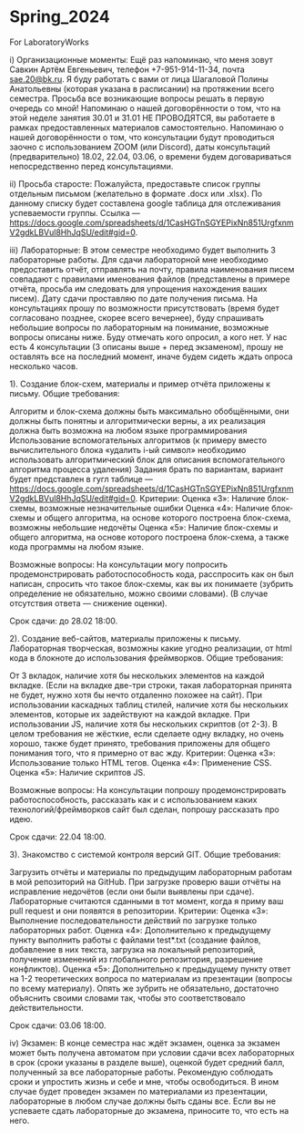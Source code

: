 # Spring_2024
For LaboratoryWorks

i) Организационные моменты: Ещё раз напоминаю, что меня зовут Савкин Артём Евгеньевич, телефон +7-951-914-11-34, почта sae.20@bk.ru. Я буду работать с вами от лица Шагаловой Полины Анатольевны (которая указана в расписании) на протяжении всего семестра. Просьба все возникающие вопросы решать в первую очередь со мной! Напоминаю о нашей договорённости о том, что на этой неделе занятия 30.01 и 31.01 НЕ ПРОВОДЯТСЯ, вы работаете в рамках предоставленных материалов самостоятельно. Напоминаю о нашей договорённости о том, что консультации будут проводиться заочно с использованием ZOOM (или Discord), даты консультаций (предварительно) 18.02, 22.04, 03.06, о времени будем договариваться непосредственно перед консультациями.

ii) Просьба старосте: Пожалуйста, предоставьте список группы отдельным письмом (желательно в формате .docx или .xlsx). По данному списку будет составлена google таблица для отслеживания успеваемости группы. Ссылка — https://docs.google.com/spreadsheets/d/1CasHGTnSGYEPixNn851UrgfxnmV2gdkLBVul8HhJqSU/edit#gid=0.

iii) Лабораторные: В этом семестре необходимо будет выполнить 3 лабораторные работы. Для сдачи лабораторной мне необходимо предоставить отчёт, отправлять на почту, правила наименования писем совпадают с правилами именования файлов (представлены в примере отчёта, просьба им следовать для упрощения нахождения ваших писем). Дату сдачи проставляю по дате получения письма. На консультациях прошу по возможности присутствовать (время будет согласовано позднее, скорее всего вечернее), буду спрашивать небольшие вопросы по лабораторным на понимание, возможные вопросы описаны ниже. Буду отмечать кого опросил, а кого нет. У нас есть 4 консультации (3 описаны выше + перед экзаменом), прошу не оставлять все на последний момент, иначе будем сидеть ждать опроса несколько часов.

1). Создание блок-схем, материалы и пример отчёта приложены к письму. Общие требования:

Алгоритм и блок-схема должны быть максимально обобщёнными, они должны быть понятны и алгоритмически верны, а их реализация должна быть возможна на любом языке программирования
Использование вспомогательных алгоритмов (к примеру вместо вычислительного блока «удалить i-ый символ» необходимо использовать алгоритмический блок для описания вспомогательного алгоритма процесса удаления)
Задания брать по вариантам, вариант будет представлен в гугл таблице — https://docs.google.com/spreadsheets/d/1CasHGTnSGYEPixNn851UrgfxnmV2gdkLBVul8HhJqSU/edit#gid=0.
Критерии: Оценка «3»: Наличие блок-схемы, возможные незначительные ошибки Оценка «4»: Наличие блок-схемы и общего алгоритма, на основе которого построена блок-схема, возможны небольшие недочёты Оценка «5»: Наличие блок-схемы и общего алгоритма, на основе которого построена блок-схема, а также кода программы на любом языке.

Возможные вопросы: На консультации могу попросить продемонстрировать работоспособность кода, расспросить как он был написан, спросить что такое блок-схемы, как вы их понимаете (зубрить определение не обязательно, можно своими словами). (В случае отсутствия ответа — снижение оценки).

Срок сдачи: до 28.02 18:00.

2). Создание веб-сайтов, материалы приложены к письму. Лабораторная творческая, возможны какие угодно реализации, от html кода в блокноте до использования фреймворков. Общие требования:

От 3 вкладок, наличие хотя бы нескольких элементов на каждой вкладке. (Если на вкладке две-три строки, такая лабораторная принята не будет, нужно хотя бы нечто отдаленно похожее на сайт).
При использовании каскадных таблиц стилей, наличие хотя бы нескольких элементов, которые их задействуют на каждой вкладке.
При использовании JS, наличие хотя бы нескольких скриптов (от 2-3). В целом требования не жёсткие, если сделаете одну вкладку, но очень хорошо, также будет принято, требования приложены для общего понимания того, что я примерно от вас жду.
Критерии: Оценка «3»: Использование только HTML тегов. Оценка «4»: Применение CSS. Оценка «5»: Наличие скриптов JS.

Возможные вопросы: На консультации попрошу продемонстрировать работоспособность, рассказать как и с использованием каких технологий/фреймворков сайт был сделан, попрошу рассказать про идею.

Срок сдачи: 22.04 18:00.

3). Знакомство с системой контроля версий GIT. Общие требования:

Загрузить отчёты и материалы по предыдущим лабораторным работам в мой репозиторий на GitHub. При загрузке проверю ваши отчёты на исправление недочётов (если они были выявлены при сдаче). Лабораторные считаются сданными в тот момент, когда я приму ваш pull request и они появятся в репозитории.
Критерии: Оценка «3»: Выполнение последовательности действий по загрузке только лабораторных работ. Оценка «4»: Дополнительно к предыдущему пункту выполнить работы с файлами test*.txt (создание файлов, добавление в них текста, загрузка на локальный репозиторий, получение изменений из глобального репозитория, разрешение конфликтов). Оценка «5»: Дополнительно к предыдущему пункту ответ на 1-2 теоретических вопроса по материалам из презентации (вопросы по всему материалу). Опять же зубрить не обязательно, достаточно объяснить своими словами так, чтобы это соответствовало действительности.

Срок сдачи: 03.06 18:00.

iv) Экзамен: В конце семестра нас ждёт экзамен, оценка за экзамен может быть получена автоматом при условии сдачи всех лабораторных в срок (сроки указаны в разделе выше), оценкой будет средний балл, полученный за все лабораторные работы. Рекомендую соблюдать сроки и упростить жизнь и себе и мне, чтобы освободиться. В ином случае будет проведен экзамен по материалами из презентации, лабораторные в любом случае должны быть сданы все. Если вы не успеваете сдать лабораторные до экзамена, приносите то, что есть на него.
